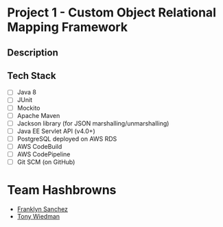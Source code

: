 # Project 1 - Custom Object Relational Mapping Framework


## Description


## Tech Stack
- [ ] Java 8
- [ ] JUnit
- [ ] Mockito
- [ ] Apache Maven
- [ ] Jackson library (for JSON marshalling/unmarshalling)
- [ ] Java EE Servlet API (v4.0+)
- [ ] PostgreSQL deployed on AWS RDS
- [ ] AWS CodeBuild
- [ ] AWS CodePipeline
- [ ] Git SCM (on GitHub)

# Team Hashbrowns
* [Franklyn Sanchez](https://github.com/fsanche3)
* [Tony Wiedman](https://github.com/tonywied17)